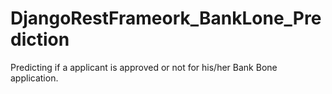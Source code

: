 # DjangoRestFrameork_BankLone_Prediction
Predicting if a applicant is approved or not for his/her Bank Bone application.

